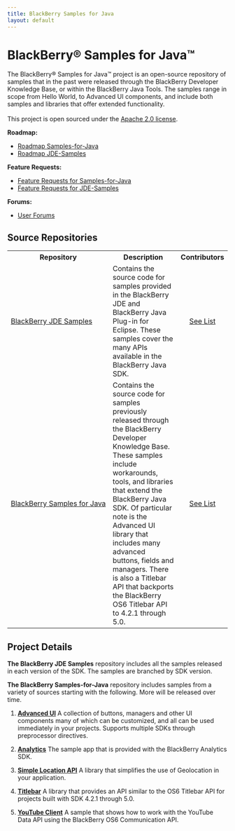 ```yaml
---
title: BlackBerry Samples for Java
layout: default
---
```


# BlackBerry&reg; Samples for Java&trade;                                                              


<p>The BlackBerry&reg; Samples for Java&trade; project is an open-source repository of samples that in the past were released through the BlackBerry Developer Knowledge Base, or within the BlackBerry Java Tools. The samples range in scope from Hello World, to Advanced UI components, and include both samples and libraries that offer extended functionality. 
	<br /><br />
	This project is open sourced under the <a href='http://www.apache.org/licenses/LICENSE-2.0.html' target='_blank'>Apache 2.0 license</a>.
</p>

**Roadmap:**

* [Roadmap Samples-for-Java](https://github.com/blackberry/Samples-for-Java/issues/milestones)
* [Roadmap JDE-Samples](https://github.com/blackberry/JDE-Samples/issues/milestones)


**Feature Requests:**

* [Feature Requests for Samples-for-Java](https://github.com/blackberry/Samples-for-Java/issues?sort=created&labels=Request&direction=desc&state=open)
* [Feature Requests for JDE-Samples](https://github.com/blackberry/JDE-Samples/issues?sort=created&labels=Request&direction=desc&state=open)

**Forums:**

* [User Forums](http://supportforums.blackberry.com/t5/Java-Development/bd-p/java_dev)

## Source Repositories

<table class='outlined'>
  <tr>
    <th>Repository</th>
    <th>Description</th>
    <th>Contributors</th>
  </tr>
  <tr>
    <td style='white-space:nowrap;'><a href='https://github.com/blackberry/JDE-Samples' target='_blank'>BlackBerry JDE Samples</a></td>
    <td>Contains the source code for samples provided in the BlackBerry JDE and BlackBerry Java Plug-in for Eclipse. These samples cover the many APIs available in the BlackBerry Java SDK.</td>
    <td style='text-align:center'><a href='https://github.com/blackberry/JDE-Samples/contributors'>See List</a></td>
  </tr>
  <tr>
    <td style='white-space:nowrap;'><a href='https://github.com/blackberry/Samples-for-Java' target='_blank'>BlackBerry Samples for Java</a></td>
    <td>Contains the source code for samples previously released through the BlackBerry Developer Knowledge Base. These samples include workarounds, tools, and libraries that extend the BlackBerry Java SDK. Of particular note is the Advanced UI library that includes many advanced buttons, fields and managers. There is also a Titlebar API that backports the BlackBerry OS6 Titlebar API to 4.2.1 through 5.0.</td>
    <td style='text-align:center'><a href='https://github.com/blackberry/Samples-for-Java/contributors'>See List</a></td>
  </tr>

</table>

## Project Details

**The BlackBerry JDE Samples** repository includes all the samples released in each version of the SDK. The samples are branched by SDK version.

**The BlackBerry Samples-for-Java** repository includes samples from a variety of sources starting with the following. More will be released over time.

1. **[Advanced UI](https://github.com/blackberry/Samples-for-Java/tree/master/Advanced%20UI)**
A collection of buttons, managers and other UI components many of which can be customized, and all can be used immediately in your projects. Supports multiple SDKs through preprocessor directives.

2. **[Analytics](https://github.com/blackberry/Samples-for-Java/tree/master/Analytics)**
The sample app that is provided with the BlackBerry Analytics SDK.

3. **[Simple Location API](https://github.com/blackberry/Samples-for-Java/tree/master/Simple%20Location%20API)**
A library that simplifies the use of Geolocation in your application.

4. **[Titlebar](https://github.com/blackberry/Samples-for-Java/tree/master/Titlebar)**
A library that provides an API similar to the OS6 Titlebar API for projects built with SDK 4.2.1 through 5.0.

5. **[YouTube Client](https://github.com/blackberry/Samples-for-Java/tree/master/YouTube%20Client)**
A sample that shows how to work with the YouTube Data API using the BlackBerry OS6 Communication API.
